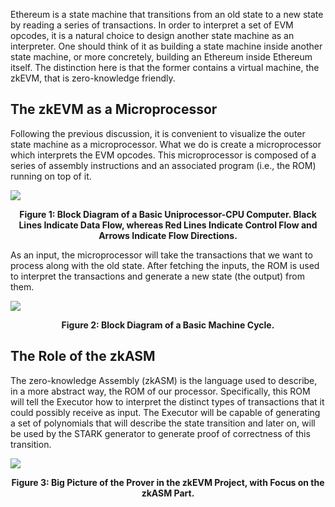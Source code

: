 <!-- TODO: I assume that a knowledge about registers and the basic stuff has been explained in another document has been done

Suppose we are giving a state machine with a set of registers
\[
\{\text{A}, \text{B}, \dots \},
\]
a set of defined ROM instructions between them
\[
\{\text{INS1}, \text{INS2}, \text{INS3}, \dots, \mathbf{FREE} \},
\]
and a set of methods implemented in the executor, to be load into the registers as free inputs
\[
\{\text{ExecutorMethod()}, \dots \}.
\]
Recall that registers are, in fact, composed of $4$ columns. Hence, for instance, $A$ can be decomposed as four columns $A_0, A_1, A_2, A_3$, where $A_0$ represents the less significative bits of $A$ and similarly, represents $A_3$ the most significative bits of $A$.


  Hence, it consists on two rows of the resulting table.

  \begin{figure}[H]
      \centering
      \begin{tabular}{| c | c | c | c | c | c | c | c |}
          \hline
          \textbf{FREE0} & \textbf{FREE1} & \textbf{FREE2} & \textbf{FREE3} & $A_0$ & $A_1$ & $A_2$ & $A_3$ \\
          \hline
          0000           & 0000           & 0101           & 0111           & 0000  & 0000  & 0000  & 0000  \\
          0000           & 0000           & 0101           & 0111           & 0000  & 0000  & 0101  & 0111  \\
          \hline
      \end{tabular}
  \end{figure} -->

Ethereum is a state machine that transitions from an old state to a new state by reading a series of transactions. In order to interpret a set of EVM opcodes, it is a natural choice to design another state machine as an interpreter. One should think of it as building a state machine inside another state machine, or more concretely, building an Ethereum inside Ethereum itself. The distinction here is that the former contains a virtual machine, the zkEVM, that is zero-knowledge friendly.

## The zkEVM as a Microprocessor

Following the previous discussion, it is convenient to visualize the outer state machine as a microprocessor. What we do is create a microprocessor which interprets the EVM opcodes. This microprocessor is composed of a series of assembly instructions and an associated program (i.e., the ROM) running on top of it.

![](./figures/CPU.png)

<div align="center"><b> Figure 1: Block Diagram of a Basic Uniprocessor-CPU Computer. Black Lines Indicate Data Flow, whereas Red Lines Indicate Control Flow and Arrows Indicate Flow Directions. </b></div>

As an input, the microprocessor will take the transactions that we want to process along with the old state. After fetching the inputs, the ROM is used to interpret the transactions and generate a new state (the output) from them.

![](./figures/machine-cycle.png)

<div align="center"><b> Figure 2: Block Diagram of a Basic Machine Cycle. </b></div>

## The Role of the zkASM

The zero-knowledge Assembly (zkASM) is the language used to describe, in a more abstract way, the ROM of our processor. Specifically, this ROM will tell the Executor how to interpret the distinct types of transactions that it could possibly receive as input. The Executor will be capable of generating a set of polynomials that will describe the state transition and later on, will be used by the STARK generator to generate proof of correctness of this transition.

![](./figures/big-picture.png)

<div align="center"><b> Figure 3: Big Picture of the Prover in the zkEVM Project, with Focus on the zkASM Part. </b></div>
